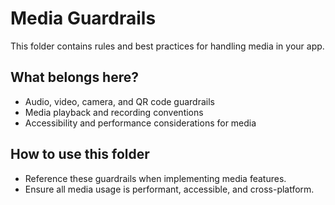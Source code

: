 # Media Guardrails

This folder contains rules and best practices for handling media in your app.

## What belongs here?
- Audio, video, camera, and QR code guardrails
- Media playback and recording conventions
- Accessibility and performance considerations for media

## How to use this folder
- Reference these guardrails when implementing media features.
- Ensure all media usage is performant, accessible, and cross-platform.
